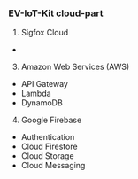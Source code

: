 ### EV-IoT-Kit cloud-part

1. Sigfox Cloud
  -
3. Amazon Web Services (AWS)
  - API Gateway
  - Lambda
  - DynamoDB
4. Google Firebase
  - Authentication
  - Cloud Firestore
  - Cloud Storage
  - Cloud Messaging
